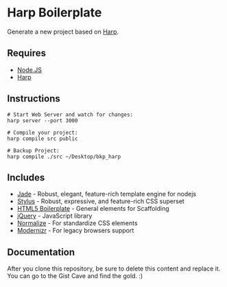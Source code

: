 # Harp Boilerplate

Generate a new project based on [Harp](http://harpjs.com/).


## Requires

- [Node.JS](http://nodejs.org/)
- [Harp](http://harpjs.com/)


## Instructions

```
# Start Web Server and watch for changes:
harp server --port 3000

# Compile your project:
harp compile src public

# Backup Project:
harp compile ./src ~/Desktop/bkp_harp
```


## Includes
- [Jade](https://github.com/visionmedia/jade) - Robust, elegant, feature-rich template engine for nodejs
- [Stylus](https://github.com/LearnBoost/stylus) - Robust, expressive, and feature-rich CSS superset
- [HTML5 Boilerplate](https://github.com/h5bp/html5-boilerplate) - General elements for Scaffolding
- [jQuery](http://jquery.com/) - JavaScript library
- [Normalize](http://necolas.github.io/normalize.css/) - For standardize CSS elements
- [Modernizr](http://modernizr.com/) - For legacy browsers support


## Documentation

After you clone this repository, be sure to delete this content and replace it.
You can go to the Gist Cave and find the gold. :)
